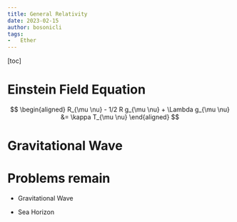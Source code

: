 ```yaml
---
title: General Relativity
date: 2023-02-15
author: bosonicli
tags:
-   Ether
---
```


[toc]

# Einstein Field Equation

$$
\begin{aligned}
    R_{\mu \nu} - 1/2 R g_{\mu \nu} + \Lambda g_{\mu \nu} &= \kappa T_{\mu \nu}
\end{aligned}
$$

# Gravitational Wave

# Problems remain

+   Gravitational Wave

+   Sea Horizon
